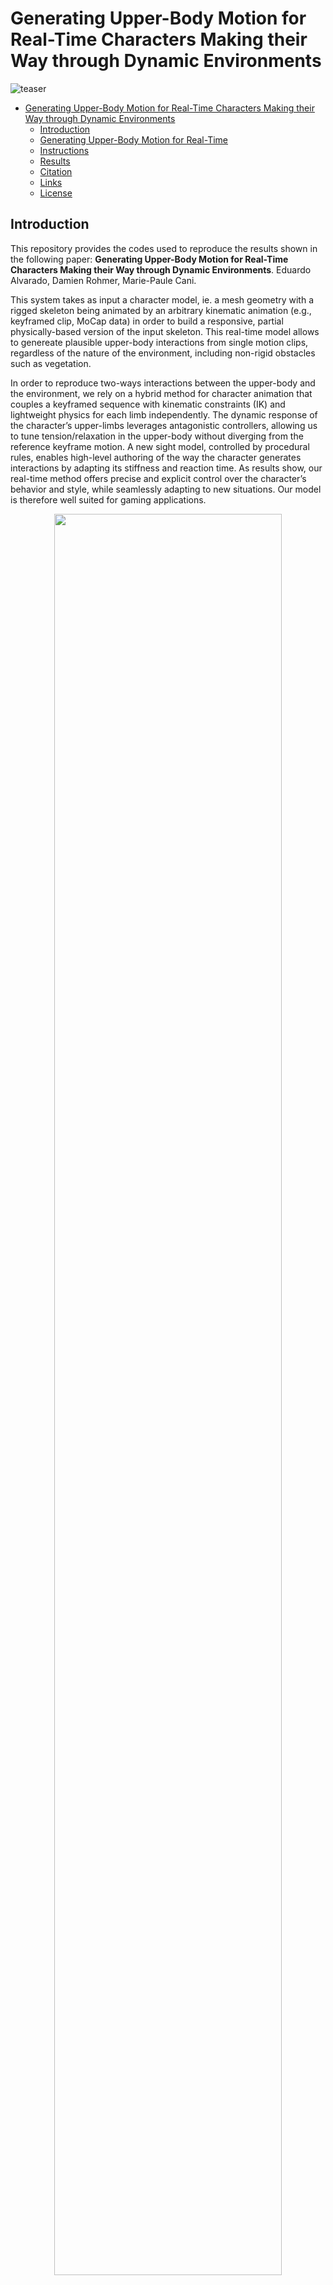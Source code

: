 # Generating Upper-Body Motion for Real-Time Characters Making their Way through Dynamic Environments

![teaser](Docs/Images/interactions-1.jpg)

- [Generating Upper-Body Motion for Real-Time Characters Making their Way through Dynamic Environments](#generating-upper-body-motion-for-real-time-characters-making-their-way-through-dynamic-environments)
  - [Introduction](#introduction)
  - [Generating Upper-Body Motion for Real-Time](#generating-upper-body-motion-for-real-time)
  - [Instructions](#instructions)
  - [Results](#results)
  - [Citation](#citation)
  - [Links](#links)
  - [License](#license)


<a name="Introduction"></a>
## Introduction

This repository provides the codes used to reproduce the results shown in the following paper: **Generating Upper-Body Motion for Real-Time Characters Making their Way through Dynamic Environments**. Eduardo Alvarado, Damien Rohmer, Marie-Paule Cani.

This system takes as input a character model, ie. a mesh geometry with a rigged skeleton being animated by an arbitrary kinematic animation (e.g., keyframed clip, MoCap data) in order to build a responsive, partial physically-based version of the input skeleton. This real-time model allows to genereate plausible upper-body interactions from single motion clips, regardless of the nature of the environment, including non-rigid obstacles such as vegetation.

In order to reproduce two-ways interactions between the upper-body and the environment, we rely on a hybrid method for character animation that couples a keyframed sequence with kinematic constraints (IK) and lightweight physics for each limb independently. The dynamic response of the character’s upper-limbs leverages antagonistic controllers, allowing us to tune tension/relaxation in the upper-body without diverging from the reference keyframe motion. A new sight model, controlled by procedural rules, enables high-level authoring of the way the character generates interactions by adapting its stiffness and reaction time. As results show, our real-time method
offers precise and explicit control over the character’s behavior and style, while seamlessly adapting to new situations. Our model is therefore well suited for gaming applications.

<p align="center">
  <img src="Docs/Gifs/with-without.gif" width="85%">
</p>
<p align="center"><em>Figure 1: Examples of two-ways interactions with different obstacles. Left: Baseline animation. Right: Ours.</em></p>

<a name="steps"></a>
## Generating Upper-Body Motion for Real-Time

We propose a hybrid character model for upper-body interactions that merges both, a kinematic input animation and lightweight physics. Our anchor system aims to blend both, in a way that is simple for the user to define which limbs are affected by physics during the animation. For example, you can decide that your torso follows the kinematic animation, while the head, or one arm, is fully driven by physics. The decision on which limbs are simulated is driven by the anchor *a* and remains fully dynamic, and can be activated or deactivated at run-time for each body part.

<p align="center">
  <img src="Docs/Images/interactions-2.jpg" width="85%">
</p>
<p align="center"><em>Figure 2: Different anchor configurations for our hybrid model.</em></p>

<p align="center">
  <img src="Docs/Gifs/anchor.gif" width="85%">
</p>
<p align="center"><em>Figure 3: Applying our hybrid model to an arbitrary animation.</em></p>

Then, our goal is to not only having a passive physical version of the chosen limb, but actuated based. PD controllers are able to convert an angular error to a spring-like force with certain stiffness to do this. However, setting a fixed value of tension though its gains do not allow the skeleton to reach preciselly a target orientation while external torques are applied, such as the effect of weight. On the other hand, changing the gains over time to minimize the error do also change the stiffness, and therefore the style of the motion. For this purpose, we rely on antagonistic controllers. This controllers guarantee to reach an equilibrium at any arbitrary target orientation, while preserving the motion style by decoupling stiffness and position control.

<p align="center">
  <img src="Docs/Gifs/antagonistic.gif" width="85%">
</p>
<p align="center"><em>Figure 4: Actuated physical limb using antagonistric controllers. The target orientation remains unchanged while we modify the amount of muscular tension.</em></p>

In a final step, we need to make the character aware of its surroundings. To leverage our antagonisic control, we now use an anticipation approach based on ray-casting and a set of procedural rules to modify the kinematic skeleton, and consequently driving the active ragdoll skeleton, resulting therefore in a responsive skeleton version of the original key-framed animation.

<p align="center">
  <img src="Docs/Images/interactions-15.jpg" width="85%">
</p>
<p align="center"><em>Figure 5: Our anticipation system detects the obstacles in front of the character and collects the metadata from the environment.</em></p>

The anticipation system can be as well use to model a linear relationship between the mass information of the objects coming from the metadata of the environment and the amount of stiffness in our antagonistic control, making gestures stiffer when the character anticipates to act against heavier obstacles, or more relaxed when it acts against elements that it anticipates to be lighter. The set of procedural rules allows us to adapt the reaction time of the character too, based on the object's velocity.

<p align="center">
  <img src="Docs/Gifs/mass.gif" width="43%">
&nbsp; &nbsp;
  <img src="Docs/Gifs/time.gif" width="50%">
</p>
<p align="center"><em>Figure 6: Left: Adapting the muscular rigidity to interact with heavier obstacles. Right: Changing the reaction time.</em></p>

*For more information about the method and mathematical background behind the approach, please refer to the paper.*

<a name="Instructions"></a>
## Instructions

The repository contains all the necessary assets to run the project without additional material. The last version has been tested on the **Unity version 2021.3.5f1**. Inside the `Assets`, the following structure is introduced:

    .
    ├── ...
    ├── Assets 
    │   ├── ...		
    │   ├── Demos                               # Simpler scenes to show antagonistic controllers, IK or Quaternion operations
    │   ├── Characters                          # Character models containing meshes, animation clips and rigs
    │   ├── Environment                         # Elements for the environment: Dynamic obstacles, meshes, materials and so on
    │   ├── Scenes (Examples)                   # Scenes ready-to-use. Make sure you use the final scenes in the "Examples" folder! Others are experimental.
    │   │     ├── ...         
    │   │     ├── Scene - Basic                 # Simpler scenes to experiment with interactions (shown in image)
    │   │     ├── Scene - Outdoor Environment   # Natural Environment containing the natural assets
    │   │     └── ...         
    │   ├── Scripts                             # .cs scripts
    │   └── ...                
    ├── Docs
    ├── ...				
    ├── README.md
    └── LICENSE

Go to `Assets > Scenes > Examples` and open the `Scene - Basic` scene. Click in the **play button**, and after that, you will be able to control the character with the keyboard or gamepad. In the `Game` window, you will find an environment where you can move your third-person character, along with an the surrounding elements to be observed and manipulated.

<p align="center">
  <img src="Docs/Gifs/third-1.gif" width="40%">
  &nbsp; &nbsp;
  <img src="Docs/Gifs/third-2.gif" width="40%">
</p>
<p align="center"><em>Figure 7: Scene - Basic.</em></p>

The character is composed of three simultaneous models:
* **Kinematic**: Contains a state-machine with keyframed motion clips, such as walking or running, and two IK layers: one for the feet and another for the arms.
* **Ragdoll**: Physically-based model composed of rigid-bodies and antagonistic joints. A master script called `AntagonisticGains` is used to modify the stiffness gains at a high-level in the actuated physical model, and they can be set manually or automatically based on external metadata.
* **Interpolated**: Auxiliary model to define the anchor in our hybrid system and blend both, kinematic and ragdoll rigs. The script `SetSkeletons` can be used to define the anchor in the upper-body.

Each antagonistic controller is defined by a set of gains for each Degree-of-Freedom (DOF):
* **k_L** and **k_H**: Lower and upper proportional gains of the controller.
* **I**: Integral gain.
* **D**: Derivative gain.

Each controller status and stiffness configuration can be defined mathematically by a so-called isoline, that represents the current orientation, target orientation and stiffness amount to be used when performing the movement. This isoline is described by the `slope` and `intercept` of the controller. Besides, each of them is constraint to be rotated within some angular limits defined by the antagonistic controller, `min soft limit` and `max soft limit`. These isolines can be displayed in real-time by activating the `canvas` in the hierarchy.

<p align="center">
  <img src="Docs/Images/isoline.jpg" width="85%">
</p>

Two main elements are affected by the set of procedural rules, the **mass** and **velocity** of the obstacle. A summary of the internal and external parameters, along with a definition and description of how they affect the motion is shown below:

<p align="center">
  <img src="Docs/Images/table.jpg" width="50%">
</p>

*For more information about the procedural rules to modify the character's behaviour, please refer to the paper.*

<a name="Results"></a>
## Results

The repository contains a natural environment containing different dynamic, non-rigid assets that the character can interact with. 

<p align="center">
  <img src="Docs/Gifs/rotatingFieldShort.gif" width="75%">
</p>

<p align="center">
  <img src="Docs/Images/interactions-14.jpg" width="75%">
</p>

<p align="center">
  <img src="Docs/Images/interactions-9.jpg" width="36.5%">
&nbsp; &nbsp;
  <img src="Docs/Images/interactions-10.jpg" width="36.5%">
</p>

<p align="center">
  <img src="Docs/Images/interactions-11.jpg" width="36.5%">
&nbsp; &nbsp;
  <img src="Docs/Images/interactions-12.jpg" width="36.5%">
</p>

<a name="Citation"></a>
## Citation

```bibtex
@article{10.3389/frvir.2022.801856,
title = {TODO},
}
```
<a name="Links"></a>
## Links

- [Project Page](https://edualvarado.com/generating-upper-body-motion/)
- [Paper]()
- [Video]()

<a name="License"></a>
## License

The code is released under MIT License. See LICENSE for details.
